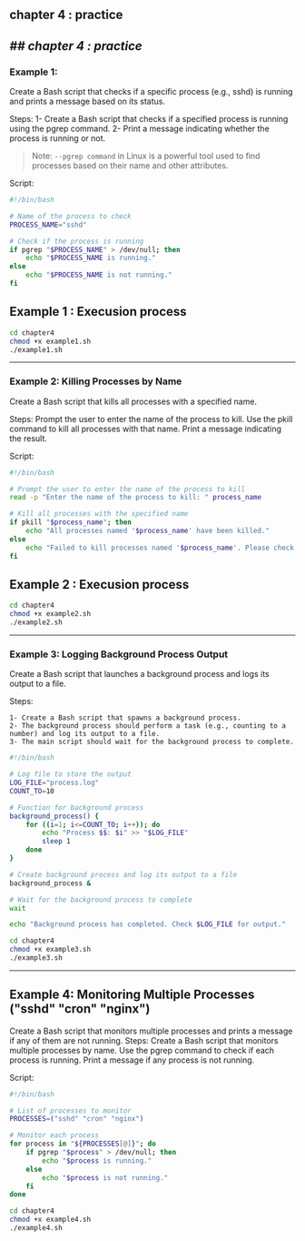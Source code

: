 ## chapter 4 : practice


## _## chapter 4 : practice_

### Example 1:
Create a Bash script that checks if a specific process (e.g., sshd) is running and prints a message based on its status.


Steps:
    1- Create a Bash script that checks if a specified process is running using the pgrep command.
    2- Print a message indicating whether the process is running or not.
    
> Note: `--pgrep command` in Linux is a powerful tool used to find processes based on their name and other attributes.

Script:
```sh
#!/bin/bash

# Name of the process to check
PROCESS_NAME="sshd"

# Check if the process is running
if pgrep "$PROCESS_NAME" > /dev/null; then
    echo "$PROCESS_NAME is running."
else
    echo "$PROCESS_NAME is not running."
fi
```
## Example 1 : Execusion process 

```sh
cd chapter4
chmod +x example1.sh
./example1.sh
```
---

### Example 2: Killing Processes by Name

Create a Bash script that kills all processes with a specified name.

Steps:
    Prompt the user to enter the name of the process to kill.
    Use the pkill command to kill all processes with that name.
    Print a message indicating the result.

Script:
```sh
#!/bin/bash

# Prompt the user to enter the name of the process to kill
read -p "Enter the name of the process to kill: " process_name

# Kill all processes with the specified name
if pkill "$process_name"; then
    echo "All processes named '$process_name' have been killed."
else
    echo "Failed to kill processes named '$process_name'. Please check the process name and try again."
fi
```

## Example 2 : Execusion process 

```sh
cd chapter4
chmod +x example2.sh
./example2.sh
```

------------------------------------------------------------------------------------------

### Example 3: Logging Background Process Output

Create a Bash script that launches a background process and logs its output to a file.

Steps:

    1- Create a Bash script that spawns a background process.
    2- The background process should perform a task (e.g., counting to a number) and log its output to a file.
    3- The main script should wait for the background process to complete.

```sh
#!/bin/bash

# Log file to store the output
LOG_FILE="process.log"
COUNT_TO=10

# Function for background process
background_process() {
    for ((i=1; i<=COUNT_TO; i++)); do
        echo "Process $$: $i" >> "$LOG_FILE"
        sleep 1
    done
}

# Create background process and log its output to a file
background_process &

# Wait for the background process to complete
wait

echo "Background process has completed. Check $LOG_FILE for output."

```

```sh
cd chapter4
chmod +x example3.sh
./example3.sh
```
---

## Example 4: Monitoring Multiple Processes ("sshd" "cron" "nginx")

Create a Bash script that monitors multiple processes and prints a message if any of them are not running.
Steps:
    Create a Bash script that monitors multiple processes by name.
    Use the pgrep command to check if each process is running.
    Print a message if any process is not running.

Script:


```sh
#!/bin/bash

# List of processes to monitor
PROCESSES=("sshd" "cron" "nginx")

# Monitor each process
for process in "${PROCESSES[@]}"; do
    if pgrep "$process" > /dev/null; then
        echo "$process is running."
    else
        echo "$process is not running."
    fi
done
```

```sh
cd chapter4
chmod +x example4.sh
./example4.sh
```